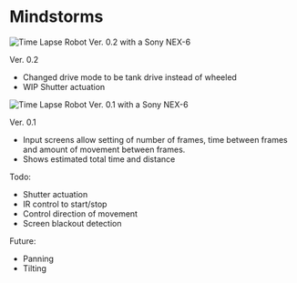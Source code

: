 Mindstorms
==========
![Time Lapse Robot Ver. 0.2 with a Sony NEX-6](https://farm8.staticflickr.com/7426/13925203440_b1784fbb0e_c.jpg "Time Lapse Robot Ver. 0.2 with a Sony NEX-6")


Ver. 0.2
- Changed drive mode to be tank drive instead of wheeled
- WIP Shutter actuation

![Time Lapse Robot Ver. 0.1 with a Sony NEX-6](https://farm8.staticflickr.com/7349/14029420714_a4cb74e007_c.jpg "Time Lapse Robot Ver. 0.1 with a Sony NEX-6")


Ver. 0.1
- Input screens allow setting of number of frames, time between frames and amount of movement between frames.
- Shows estimated total time and distance

Todo:
- Shutter actuation
- IR control to start/stop
- Control direction of movement
- Screen blackout detection

Future:
- Panning
- Tilting
